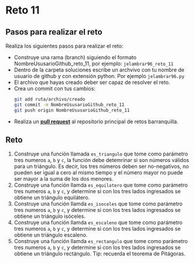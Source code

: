 # Reto 11

## Pasos para realizar el reto

Realiza los siguientes pasos para realizar el reto: 
- Construye una rama (branch) siguiendo el formato NombreUsusarioGithub_reto_11, por ejemplo: `jelambrar96_reto_11`
- Dentro de la carpeta soluciones escribe un archvivo con tu nombre de usuario de github y con extensión python. Por ejemplo `jelambrar96.py`
- El archivo que hayas creado deber ser capaz de resolver el reto. 
- Crea un commit con tus cambios:
    ```bash
    git add ruta/archivo/creado
    git commit -m NombreUsusarioGithub_reto_11
    git push origin NombreUsusarioGithub_reto_11
    ```
- Realiza un [**pull request**](https://docs.github.com/es/pull-requests/collaborating-with-pull-requests/proposing-changes-to-your-work-with-pull-requests/creating-a-pull-request) al repositorio principal de retos barranquilla. 

## Reto

1. Construye una función llamada `es_triangulo` que tome como parámetro tres numeros `a`, `b` y `c`, la función debe detemrinar si son números válidos para un triángulo. Es decir, los tres números deben ser no-negativos, no pueden ser igual a cero al mismo tiempo y el número mayor no puede ser mayor a la suma de los dos menores. 
2. Construye una función llamda `es_equilatero`  que tome como parámetro tres numeros `a`, `b` y `c`, y determine si con los tres lados ingresados se obtiene un triángulo equilátero. 
3. Construye una función llamda `es_isoceles`  que tome como parámetro tres numeros `a`, `b` y `c`, y determine si con los tres lados ingresados se obtiene un triángulo isóceles. 
4. Construye una función llamda `es_escaleno`  que tome como parámetro tres numeros `a`, `b` y `c`, y determine si con los tres lados ingresados se obtiene un triángulo escaleno. 
5. Construye una función llamda `es_rectangulo`  que tome como parámetro tres numeros `a`, `b` y `c`, y determine si con los tres lados ingresados se obtiene un triángulo rectángulo. Tip: recuerda el teorema de Pitágoras.
